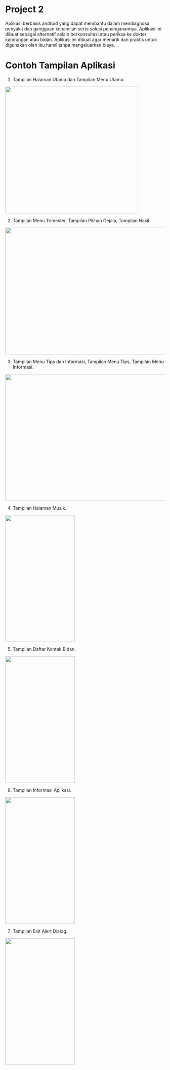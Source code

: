 # Project 2
Aplikasi berbasis android yang dapat membantu dalam mendiagnosa penyakit dan gangguan kehamilan serta solusi penanganannya. Aplikasi ini dibuat sebagai alternatif selain berkonsultasi atau periksa ke dokter kandungan atau bidan. Aplikasi ini dibuat agar menarik dan praktis untuk digunakan oleh ibu hamil tanpa mengeluarkan biaya.

# Contoh Tampilan Aplikasi
1. Tampilan Halaman Utama dan Tampilan Menu Utama.

<img src="https://user-images.githubusercontent.com/68157923/102998052-f680b200-4558-11eb-879a-1b921beae799.PNG" width="420" height="400"/>

2. Tampilan Menu Trimester, Tampilan Pilihan Gejala, Tampilan Hasil.

<img src="https://user-images.githubusercontent.com/68157923/103003905-19fd2a00-4564-11eb-811f-1f72adee5b8c.PNG" width="620" height="400"/>

3. Tampilan Menu Tips dan Informasi, Tampilan Menu Tips, Tampilan Menu Informasi.

<img src="https://user-images.githubusercontent.com/68157923/102998174-38a9f380-4559-11eb-8cff-a0aaf84321f4.PNG" width="620" height="400"/>

4. Tampilan Halaman Musik.

<img src="https://user-images.githubusercontent.com/68157923/102998177-3c3d7a80-4559-11eb-947b-212217d355ec.png" width="220" height="400"/>

5. Tampilan Daftar Kontak Bidan.

<img src="https://user-images.githubusercontent.com/68157923/102998182-3e9fd480-4559-11eb-961b-bb842605f90f.png" width="220" height="400"/>

6. Tampilan Informasi Aplikasi.

<img src="https://user-images.githubusercontent.com/68157923/102998188-465f7900-4559-11eb-8677-4f8c90111165.png" width="220" height="400"/>

7. Tampilan Exit Alert Dialog.

<img src="https://user-images.githubusercontent.com/68157923/102998192-48c1d300-4559-11eb-9e38-7aaca0b1c979.png" width="220" height="400"/>
